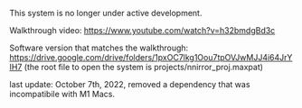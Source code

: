 This system is no longer under active development.

Walkthrough video: https://www.youtube.com/watch?v=h32bmdgBd3c 

Software version that matches the walkthrough: https://drive.google.com/drive/folders/1pxOC7lkg1Oou7tpOVJwMJJ4i64JrYIH7 (the root file to open the system is projects/nnirror_proj.maxpat)

last update: October 7th, 2022, removed a dependency that was incompatibile with M1 Macs.
